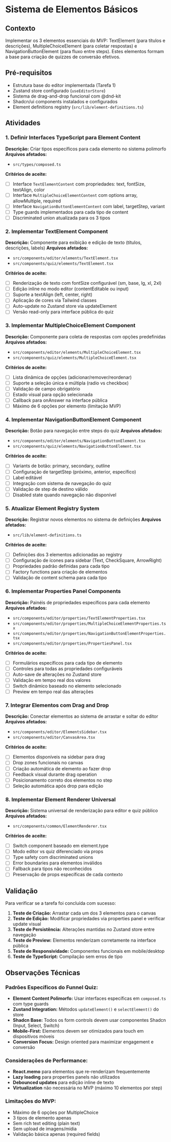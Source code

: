 # Sistema de Elementos Básicos

## Contexto

Implementar os 3 elementos essenciais do MVP: TextElement (para títulos e descrições), MultipleChoiceElement (para coletar respostas) e NavigationButtonElement (para fluxo entre steps). Estes elementos formam a base para criação de quizzes de conversão efetivos.

## Pré-requisitos

- Estrutura base do editor implementada (Tarefa 1)
- Zustand store configurado (`useEditorStore`)
- Sistema de drag-and-drop funcional com @dnd-kit
- Shadcn/ui components instalados e configurados
- Element definitions registry (`src/lib/element-definitions.ts`)

## Atividades

### 1. Definir Interfaces TypeScript para Element Content

**Descrição:** Criar tipos específicos para cada elemento no sistema polimorfo
**Arquivos afetados:**

- `src/types/composed.ts`

**Critérios de aceite:**

- [ ] Interface `TextElementContent` com propriedades: text, fontSize, textAlign, color
- [ ] Interface `MultipleChoiceElementContent` com options array, allowMultiple, required
- [ ] Interface `NavigationButtonElementContent` com label, targetStep, variant
- [ ] Type guards implementados para cada tipo de content
- [ ] Discriminated union atualizada para os 3 tipos

### 2. Implementar TextElement Component

**Descrição:** Componente para exibição e edição de texto (títulos, descrições, labels)
**Arquivos afetados:**

- `src/components/editor/elements/TextElement.tsx`
- `src/components/quiz/elements/TextElement.tsx`

**Critérios de aceite:**

- [ ] Renderização de texto com fontSize configurável (sm, base, lg, xl, 2xl)
- [ ] Edição inline no modo editor (contentEditable ou input)
- [ ] Suporte a textAlign (left, center, right)
- [ ] Aplicação de cores via Tailwind classes
- [ ] Auto-update no Zustand store via updateElement
- [ ] Versão read-only para interface pública do quiz

### 3. Implementar MultipleChoiceElement Component

**Descrição:** Componente para coleta de respostas com opções predefinidas
**Arquivos afetados:**

- `src/components/editor/elements/MultipleChoiceElement.tsx`
- `src/components/quiz/elements/MultipleChoiceElement.tsx`

**Critérios de aceite:**

- [ ] Lista dinâmica de opções (adicionar/remover/reordenar)
- [ ] Suporte a seleção única e múltipla (radio vs checkbox)
- [ ] Validação de campo obrigatório
- [ ] Estado visual para opção selecionada
- [ ] Callback para onAnswer na interface pública
- [ ] Máximo de 6 opções por elemento (limitação MVP)

### 4. Implementar NavigationButtonElement Component

**Descrição:** Botão para navegação entre steps do quiz
**Arquivos afetados:**

- `src/components/editor/elements/NavigationButtonElement.tsx`
- `src/components/quiz/elements/NavigationButtonElement.tsx`

**Critérios de aceite:**

- [ ] Variants de botão: primary, secondary, outline
- [ ] Configuração de targetStep (próximo, anterior, específico)
- [ ] Label editável
- [ ] Integração com sistema de navegação do quiz
- [ ] Validação de step de destino válido
- [ ] Disabled state quando navegação não disponível

### 5. Atualizar Element Registry System

**Descrição:** Registrar novos elementos no sistema de definições
**Arquivos afetados:**

- `src/lib/element-definitions.ts`

**Critérios de aceite:**

- [ ] Definições dos 3 elementos adicionadas ao registry
- [ ] Configuração de ícones para sidebar (Text, CheckSquare, ArrowRight)
- [ ] Propriedades padrão definidas para cada tipo
- [ ] Factory functions para criação de elementos
- [ ] Validação de content schema para cada tipo

### 6. Implementar Properties Panel Components

**Descrição:** Painéis de propriedades específicos para cada elemento
**Arquivos afetados:**

- `src/components/editor/properties/TextElementProperties.tsx`
- `src/components/editor/properties/MultipleChoiceElementProperties.tsx`
- `src/components/editor/properties/NavigationButtonElementProperties.tsx`
- `src/components/editor/properties/PropertiesPanel.tsx`

**Critérios de aceite:**

- [ ] Formulários específicos para cada tipo de elemento
- [ ] Controles para todas as propriedades configuráveis
- [ ] Auto-save de alterações no Zustand store
- [ ] Validação em tempo real dos valores
- [ ] Switch dinâmico baseado no elemento selecionado
- [ ] Preview em tempo real das alterações

### 7. Integrar Elementos com Drag and Drop

**Descrição:** Conectar elementos ao sistema de arrastar e soltar do editor
**Arquivos afetados:**

- `src/components/editor/ElementsSidebar.tsx`
- `src/components/editor/CanvasArea.tsx`

**Critérios de aceite:**

- [ ] Elementos disponíveis na sidebar para drag
- [ ] Drop zones funcionais no canvas
- [ ] Criação automática de elemento ao fazer drop
- [ ] Feedback visual durante drag operation
- [ ] Posicionamento correto dos elementos no step
- [ ] Seleção automática após drop para edição

### 8. Implementar Element Renderer Universal

**Descrição:** Sistema universal de renderização para editor e quiz público
**Arquivos afetados:**

- `src/components/common/ElementRenderer.tsx`

**Critérios de aceite:**

- [ ] Switch component baseado em element.type
- [ ] Modo editor vs quiz diferenciado via props
- [ ] Type safety com discriminated unions
- [ ] Error boundaries para elementos inválidos
- [ ] Fallback para tipos não reconhecidos
- [ ] Preservação de props específicas de cada contexto

## Validação

Para verificar se a tarefa foi concluída com sucesso:

1. **Teste de Criação:** Arrastar cada um dos 3 elementos para o canvas
2. **Teste de Edição:** Modificar propriedades via properties panel e verificar update visual
3. **Teste de Persistência:** Alterações mantidas no Zustand store entre navegação
4. **Teste de Preview:** Elementos renderizam corretamente na interface pública
5. **Teste de Responsividade:** Componentes funcionais em mobile/desktop
6. **Teste de TypeScript:** Compilação sem erros de tipo

## Observações Técnicas

### Padrões Específicos do Funnel Quiz:

- **Element Content Polimorfo:** Usar interfaces específicas em `composed.ts` com type guards
- **Zustand Integration:** Métodos `updateElement()` e `selectElement()` do store
- **Shadcn Base:** Todos os form controls devem usar componentes Shadcn (Input, Select, Switch)
- **Mobile-First:** Elementos devem ser otimizados para touch em dispositivos móveis
- **Conversion Focus:** Design oriented para maximizar engagement e conversão

### Considerações de Performance:

- **React.memo** para elementos que re-renderizam frequentemente
- **Lazy loading** para properties panels não utilizados
- **Debounced updates** para edição inline de texto
- **Virtualization** não necessária no MVP (máximo 10 elementos por step)

### Limitações do MVP:

- Máximo de 6 opções por MultipleChoice
- 3 tipos de elemento apenas
- Sem rich text editing (plain text)
- Sem upload de imagens/mídia
- Validação básica apenas (required fields)
